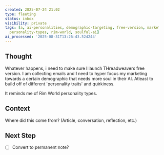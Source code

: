 ```yaml
---
created: 2025-07-24 21:02
type: fleeting
status: inbox
visibility: private
tags: [a, ai-personalities, demographic-targeting, free-version, marketing-strategy,
  personality-types, rim-world, soulful-ai]
ai_processed: '2025-08-31T13:26:43.524244'
---
```

<!--
NOTE: This file uses a static date for validation. For new notes, use:
created: 2025-07-24 21:02
-->

## Thought  
Whatever happens, i need to make sure I launch THreadweavers free version. I am collecting emails and I need to hyper focus my marketing towards a certain demographic that needs more soul in their AI. Atleast to build off of different 'personality traits' and quirkiness.

It reminds me of Rim World personality types. 

## Context  
Where did this come from? (Article, conversation, reflection, etc.)

## Next Step  
- [ ] Convert to permanent note?
